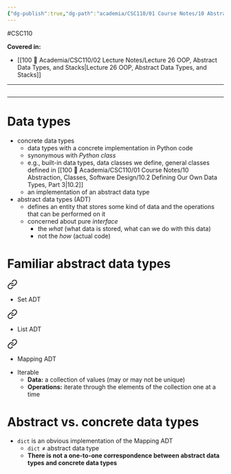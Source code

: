 ```yaml
---
{"dg-publish":true,"dg-path":"academia/CSC110/01 Course Notes/10 Abstraction, Classes, Software Design/10.4 Data Types, Abstract and Concrete.md","permalink":"/academia/csc-110/01-course-notes/10-abstraction-classes-software-design/10-4-data-types-abstract-and-concrete/","created":"2023-11-20T19:48:27.624-05:00","updated":"2023-11-20T23:21:11.494-05:00"}
---
```


#CSC110

**Covered in:**
- [[100 📒 Academia/CSC110/02 Lecture Notes/Lecture 26 OOP, Abstract Data Types, and Stacks\|Lecture 26 OOP, Abstract Data Types, and Stacks]]
---
```table-of-contents
```
---
# Data types

- concrete data types
	- data types with a concrete implementation in Python code
	- synonymous with *Python class*
	- e.g., built-in data types, data classes we define, general classes defined in [[100 📒 Academia/CSC110/01 Course Notes/10 Abstraction, Classes, Software Design/10.2 Defining Our Own Data Types, Part 3\|10.2]]
	- an implementation of an abstract data type
- abstract data types (ADT)
	- defines an entity that stores some kind of data and the operations that can be performed on it
	- concerned about pure *interface*
		- the *what* (what data is stored, what can we do with this data)
		- not the *how* (actual code)

# Familiar abstract data types


<div class="transclusion internal-embed is-loaded"><a class="markdown-embed-link" href="/academia/csc-110/02-lecture-notes/lecture-26-oop-abstract-data-types-and-stacks/#117a22" aria-label="Open link"><svg xmlns="http://www.w3.org/2000/svg" width="24" height="24" viewBox="0 0 24 24" fill="none" stroke="currentColor" stroke-width="2" stroke-linecap="round" stroke-linejoin="round" class="svg-icon lucide-link"><path d="M10 13a5 5 0 0 0 7.54.54l3-3a5 5 0 0 0-7.07-7.07l-1.72 1.71"></path><path d="M14 11a5 5 0 0 0-7.54-.54l-3 3a5 5 0 0 0 7.07 7.07l1.71-1.71"></path></svg></a><div class="markdown-embed">



- Set ADT 

</div></div>


<div class="transclusion internal-embed is-loaded"><a class="markdown-embed-link" href="/academia/csc-110/02-lecture-notes/lecture-26-oop-abstract-data-types-and-stacks/#67cd5e" aria-label="Open link"><svg xmlns="http://www.w3.org/2000/svg" width="24" height="24" viewBox="0 0 24 24" fill="none" stroke="currentColor" stroke-width="2" stroke-linecap="round" stroke-linejoin="round" class="svg-icon lucide-link"><path d="M10 13a5 5 0 0 0 7.54.54l3-3a5 5 0 0 0-7.07-7.07l-1.72 1.71"></path><path d="M14 11a5 5 0 0 0-7.54-.54l-3 3a5 5 0 0 0 7.07 7.07l1.71-1.71"></path></svg></a><div class="markdown-embed">



- List ADT 

</div></div>


<div class="transclusion internal-embed is-loaded"><a class="markdown-embed-link" href="/academia/csc-110/02-lecture-notes/lecture-26-oop-abstract-data-types-and-stacks/#8555f6" aria-label="Open link"><svg xmlns="http://www.w3.org/2000/svg" width="24" height="24" viewBox="0 0 24 24" fill="none" stroke="currentColor" stroke-width="2" stroke-linecap="round" stroke-linejoin="round" class="svg-icon lucide-link"><path d="M10 13a5 5 0 0 0 7.54.54l3-3a5 5 0 0 0-7.07-7.07l-1.72 1.71"></path><path d="M14 11a5 5 0 0 0-7.54-.54l-3 3a5 5 0 0 0 7.07 7.07l1.71-1.71"></path></svg></a><div class="markdown-embed">



- Mapping ADT 

</div></div>


- Iterable
	- **Data:** a collection of values (may or may not be unique)
	- **Operations:** iterate through the elements of the collection one at a time

# Abstract vs. concrete data types

- `dict` is an obvious implementation of the Mapping ADT
	- `dict` ≠ abstract data type
	- **There is not a one-to-one correspondence between abstract data types and concrete data types**

